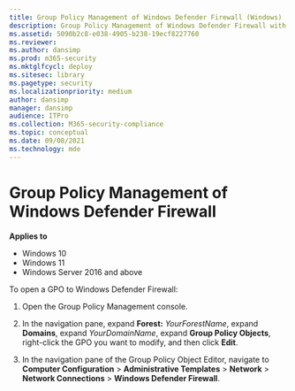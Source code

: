 ```yaml
---
title: Group Policy Management of Windows Defender Firewall (Windows)
description: Group Policy Management of Windows Defender Firewall with Advanced Security
ms.assetid: 5090b2c8-e038-4905-b238-19ecf8227760
ms.reviewer: 
ms.author: dansimp
ms.prod: m365-security
ms.mktglfcycl: deploy
ms.sitesec: library
ms.pagetype: security
ms.localizationpriority: medium
author: dansimp
manager: dansimp
audience: ITPro
ms.collection: M365-security-compliance
ms.topic: conceptual
ms.date: 09/08/2021
ms.technology: mde
---
```


# Group Policy Management of Windows Defender Firewall

**Applies to**
-   Windows 10
-   Windows 11
-   Windows Server 2016 and above

To open a GPO to Windows Defender Firewall:

1.  Open the Group Policy Management console.

2.  In the navigation pane, expand **Forest:** *YourForestName*, expand **Domains**, expand *YourDomainName*, expand **Group Policy Objects**, right-click the GPO you want to modify, and then click **Edit**.

3.  In the navigation pane of the Group Policy Object Editor, navigate to **Computer Configuration** > **Administrative Templates** > **Network** > **Network Connections** > **Windows Defender Firewall**.
